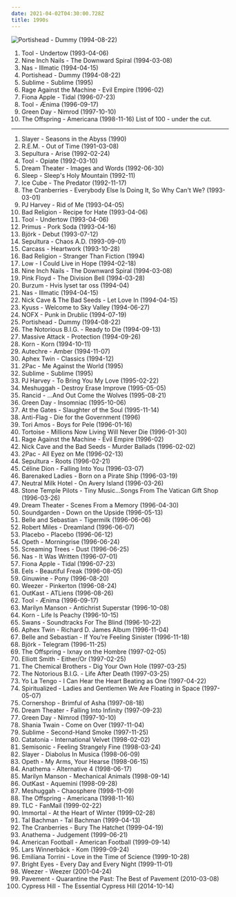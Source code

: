 ```yaml
---
date: 2021-04-02T04:30:00.728Z
title: 1990s
---
```

![Portishead - Dummy (1994-08-22)](http://coverartarchive.org/release/87888070-1b25-4830-aebc-dee490058b74/2550628489-500.jpg "Portishead - Dummy (1994-08-22)")
1. <span title="#progressive_metal #alternative_metal">Tool - Undertow (1993-04-06)</span>
2. <span title="#industrial #industrial_rock">Nine Inch Nails - The Downward Spiral (1994-03-08)</span>
3. <span title="#hip_hop #rap #hip_hop">Nas - Illmatic (1994-04-15)</span>
4. <span title="#trip_hop">Portishead - Dummy (1994-08-22)</span>
5. <span title="#ska #rock">Sublime - Sublime (1995)</span>
6. <span title="#rock #alternative #90_s #1996 #alternative_rock #hard_rock">Rage Against the Machine - Evil Empire (1996-02)</span>
7. <span title="#female_vocalists #alternative #singer_songwriter">Fiona Apple - Tidal (1996-07-23)</span>
8. <span title="#progressive_metal #progressive_rock #metal">Tool - Ænima (1996-09-17)</span>
9. <span title="#punk_rock #pop_punk #punk">Green Day - Nimrod (1997-10-10)</span>
10. <span title="#punk_rock #punk">The Offspring - Americana (1998-11-16)</span>
List of 100 - under the cut.
<!-- more -->
-----
1. <span title="#thrash_metal">Slayer - Seasons in the Abyss (1990)</span>
2. <span title="#1991 #90_s #alternative_rock #rock">R.E.M. - Out of Time (1991-03-08)</span>
3. <span title="#thrash_metal">Sepultura - Arise (1992-02-24)</span>
4. <span title="#progressive_metal #alternative_metal #progressive_rock #1992 #rock">Tool - Opiate (1992-03-10)</span>
5. <span title="#progressive_metal">Dream Theater - Images and Words (1992-06-30)</span>
6. <span title="#stoner_metal #doom_metal #stoner_rock">Sleep - Sleep's Holy Mountain (1992-11)</span>
7. <span title="#gangsta_rap #rap">Ice Cube - The Predator (1992-11-17)</span>
8. <span title="#90_s #rock">The Cranberries - Everybody Else Is Doing It, So Why Can't We? (1993-03-01)</span>
9. <span title="#1993 #alternative">PJ Harvey - Rid of Me (1993-04-05)</span>
10. <span title="#punk_rock">Bad Religion - Recipe for Hate (1993-04-06)</span>
11. <span title="#progressive_metal #alternative_metal">Tool - Undertow (1993-04-06)</span>
12. <span title="#alternative_metal #alternative_rock #funk_metal">Primus - Pork Soda (1993-04-16)</span>
13. <span title="#electronic #alternative #1993">Björk - Debut (1993-07-12)</span>
14. <span title="#thrash_metal #groove_metal">Sepultura - Chaos A.D. (1993-09-01)</span>
15. <span title="#melodic_death_metal #death_metal">Carcass - Heartwork (1993-10-28)</span>
16. <span title="#punk_rock #punk">Bad Religion - Stranger Than Fiction (1994)</span>
17. <span title="#slowcore #1994">Low - I Could Live in Hope (1994-02-18)</span>
18. <span title="#industrial #industrial_rock">Nine Inch Nails - The Downward Spiral (1994-03-08)</span>
19. <span title="#progressive_rock">Pink Floyd - The Division Bell (1994-03-28)</span>
20. <span title="#black_metal #ambient_black_metal">Burzum - Hvis lyset tar oss (1994-04)</span>
21. <span title="#hip_hop #rap #hip_hop">Nas - Illmatic (1994-04-15)</span>
22. <span title="#1994 #alternative_rock">Nick Cave & The Bad Seeds - Let Love In (1994-04-15)</span>
23. <span title="#stoner_rock">Kyuss - Welcome to Sky Valley (1994-06-27)</span>
24. <span title="#punk #punk_rock #skate_punk">NOFX - Punk in Drublic (1994-07-19)</span>
25. <span title="#trip_hop">Portishead - Dummy (1994-08-22)</span>
26. <span title="#1994 #rap">The Notorious B.I.G. - Ready to Die (1994-09-13)</span>
27. <span title="#trip_hop">Massive Attack - Protection (1994-09-26)</span>
28. <span title="#nu_metal">Korn - Korn (1994-10-11)</span>
29. <span title="#idm #ambient #electronic">Autechre - Amber (1994-11-07)</span>
30. <span title="#idm #electronic #techno">Aphex Twin - Classics (1994-12)</span>
31. <span title="#2_pac #rap #gangsta_rap">2Pac - Me Against the World (1995)</span>
32. <span title="#ska #rock">Sublime - Sublime (1995)</span>
33. <span title="#90_s #alternative #female_vocalists #1995">PJ Harvey - To Bring You My Love (1995-02-22)</span>
34. <span title="#progressive_metal #math_metal #death_metal">Meshuggah - Destroy Erase Improve (1995-05-05)</span>
35. <span title="#punk #punk_rock #ska_punk">Rancid - ...And Out Come the Wolves (1995-08-21)</span>
36. <span title="#punk_rock #punk">Green Day - Insomniac (1995-10-06)</span>
37. <span title="#melodic_death_metal">At the Gates - Slaughter of the Soul (1995-11-14)</span>
38. <span title="#punk #punk_rock">Anti-Flag - Die for the Government (1996)</span>
39. <span title="#alternative #piano #female_vocalists #singer_songwriter #90_s #1996">Tori Amos - Boys for Pele (1996-01-16)</span>
40. <span title="#post_rock">Tortoise - Millions Now Living Will Never Die (1996-01-30)</span>
41. <span title="#rock #alternative #90_s #1996 #alternative_rock #hard_rock">Rage Against the Machine - Evil Empire (1996-02)</span>
42. <span title="#1996 #90_s">Nick Cave and the Bad Seeds - Murder Ballads (1996-02-02)</span>
43. <span title="#gangsta_rap #hip_hop #2_pac #rap #west_coast">2Pac - All Eyez on Me (1996-02-13)</span>
44. <span title="#thrash_metal #groove_metal #metal">Sepultura - Roots (1996-02-21)</span>
45. <span title="#celine_dion #pop">Céline Dion - Falling Into You (1996-03-07)</span>
46. <span title="#1996 #1990_s">Barenaked Ladies - Born on a Pirate Ship (1996-03-19)</span>
47. <span title="#indie #indie_rock #1996 #lo_fi">Neutral Milk Hotel - On Avery Island (1996-03-26)</span>
48. <span title="#rock">Stone Temple Pilots - Tiny Music...Songs From The Vatican Gift Shop (1996-03-26)</span>
49. <span title="#progressive_metal">Dream Theater - Scenes From a Memory (1996-04-30)</span>
50. <span title="#grunge #alternative_rock">Soundgarden - Down on the Upside (1996-05-13)</span>
51. <span title="#indie #1996 #indie_pop">Belle and Sebastian - Tigermilk (1996-06-06)</span>
52. <span title="#trance #dream #robert_miles #chillout #dance">Robert Miles - Dreamland (1996-06-07)</span>
53. <span title="#alternative_rock #alternative #rock">Placebo - Placebo (1996-06-12)</span>
54. <span title="#progressive_death_metal #progressive_metal">Opeth - Morningrise (1996-06-24)</span>
55. <span title="#grunge #1996">Screaming Trees - Dust (1996-06-25)</span>
56. <span title="#rap #hip_hop #hip_hop #east_coast_rap #nas">Nas - It Was Written (1996-07-01)</span>
57. <span title="#female_vocalists #alternative #singer_songwriter">Fiona Apple - Tidal (1996-07-23)</span>
58. <span title="#1996 #alternative #rock #alternative_rock #indie_rock #90_s">Eels - Beautiful Freak (1996-08-05)</span>
59. <span title="#hip_hop #90_s #smooth #1990_s #ponyrape #the_shit #late_90_s #pony">Ginuwine - Pony (1996-08-20)</span>
60. <span title="#alternative_rock #1996 #90_s">Weezer - Pinkerton (1996-08-24)</span>
61. <span title="#hip_hop">OutKast - ATLiens (1996-08-26)</span>
62. <span title="#progressive_metal #progressive_rock #metal">Tool - Ænima (1996-09-17)</span>
63. <span title="#industrial_metal #industrial #metal">Marilyn Manson - Antichrist Superstar (1996-10-08)</span>
64. <span title="#nu_metal #1996">Korn - Life Is Peachy (1996-10-15)</span>
65. <span title="#post_rock #experimental #1996">Swans - Soundtracks For The Blind (1996-10-22)</span>
66. <span title="#idm #electronic">Aphex Twin - Richard D. James Album (1996-11-04)</span>
67. <span title="#indie_pop #1996 #indie">Belle and Sebastian - If You're Feeling Sinister (1996-11-18)</span>
68. <span title="#electronic #remix #90_s">Björk - Telegram (1996-11-25)</span>
69. <span title="#punk_rock">The Offspring - Ixnay on the Hombre (1997-02-05)</span>
70. <span title="#singer_songwriter #1997">Elliott Smith - Either/Or (1997-02-25)</span>
71. <span title="#electronic #big_beat">The Chemical Brothers - Dig Your Own Hole (1997-03-25)</span>
72. <span title="#rap">The Notorious B.I.G. - Life After Death (1997-03-25)</span>
73. <span title="#1997 #indie_rock">Yo La Tengo - I Can Hear the Heart Beating as One (1997-04-22)</span>
74. <span title="#1997 #space_rock">Spiritualized - Ladies and Gentlemen We Are Floating in Space (1997-05-07)</span>
75. <span title="#electronica #indie_rock #raga_rock">Cornershop - Brimful of Asha (1997-08-18)</span>
76. <span title="#progressive_metal #progressive_rock">Dream Theater - Falling Into Infinity (1997-09-23)</span>
77. <span title="#punk_rock #pop_punk #punk">Green Day - Nimrod (1997-10-10)</span>
78. <span title="#shania_twain #country">Shania Twain - Come on Over (1997-11-04)</span>
79. <span title="#1997 #ska_punk #ska_punk #sublime #1990_s #smoke #second_hand #us_american #compilation_album #djtopp #its_all_chill #k_1_r_7_m #second_hand_smoke #mca_inc #passive_smoking">Sublime - Second-Hand Smoke (1997-11-25)</span>
80. <span title="#1998">Catatonia - International Velvet (1998-02-02)</span>
81. <span title="#1998 #rock #alternative_rock #90_s">Semisonic - Feeling Strangely Fine (1998-03-24)</span>
82. <span title="#thrash_metal">Slayer - Diabolus In Musica (1998-06-09)</span>
83. <span title="#progressive_death_metal #progressive_metal">Opeth - My Arms, Your Hearse (1998-06-15)</span>
84. <span title="#doom_metal #progressive_rock #progressive_metal">Anathema - Alternative 4 (1998-06-17)</span>
85. <span title="#industrial_rock #industrial_metal #industrial #glam_rock #metal">Marilyn Manson - Mechanical Animals (1998-09-14)</span>
86. <span title="#hip_hop">OutKast - Aquemini (1998-09-28)</span>
87. <span title="#progressive_metal #math_metal #death_metal #1998">Meshuggah - Chaosphere (1998-11-09)</span>
88. <span title="#punk_rock #punk">The Offspring - Americana (1998-11-16)</span>
89. <span title="#rnb #90_s">TLC - FanMail (1999-02-22)</span>
90. <span title="#black_metal">Immortal - At the Heart of Winter (1999-02-28)</span>
91. <span title="#rock">Tal Bachman - Tal Bachman (1999-04-13)</span>
92. <span title="#rock #alternative #90_s">The Cranberries - Bury The Hatchet (1999-04-19)</span>
93. <span title="#progressive_rock #doom_metal">Anathema - Judgement (1999-06-21)</span>
94. <span title="#indie_rock #emo">American Football - American Football (1999-09-14)</span>
95. <span title="#1999 #rock #swedish #singer_songwriter #svenskt #quiet #favorit #1990_s #my_cds #blandband #singer_songeriter">Lars Winnerbäck - Kom (1999-09-24)</span>
96. <span title="#1999">Emilíana Torrini - Love in the Time of Science (1999-10-28)</span>
97. <span title="#1999 #indie">Bright Eyes - Every Day and Every Night (1999-11-01)</span>
98. <span title="#rock #alternative_rock #weezer #alternative #90_s">Weezer - Weezer (2001-04-24)</span>
99. <span title="#2010">Pavement - Quarantine the Past: The Best of Pavement (2010-03-08)</span>
100. <span title="#hip_hop #rap #west_coast #1990_s #bad_albums #horrible_albums">Cypress Hill - The Essential Cypress Hill (2014-10-14)</span>
